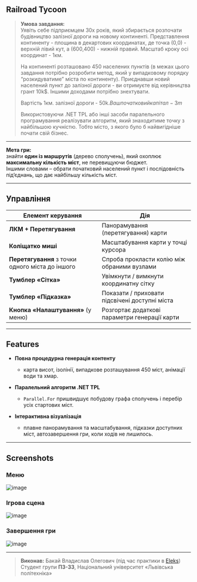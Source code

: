 ## Railroad Tycoon 

> **Умова завдання:**  
> Уявіть себе підприємцем 30х років, який збирається розпочати будівництво залізної дороги на 
> новому континенті. Представлення континенту - площина в декартових координатах, де точка (0,0) - 
> верхній лівий кут, а (600,400) - нижній правий. Масштаб кроку осі координат - 1км.
>  
> На континенті розташовано 450 населених пунктів (в межах цього завдання потрібно розробити 
> метод, який у випадковому порядку “розкидуватиме” міста по континенту). Приєднавши новий 
> населений пункт до залізної дороги - ви отримуєте від керівництва грант 10k$. Іншими доходами 
> потрібно знехтувати. 
>
> Вартість 1км. залізної дороги - 50k$. Ваш початковий капітал - 3m$ 
>
> Використовуючи .NET TPL або інші засоби паралельного програмування реалізувати алгоритм, який 
> знаходитиме точку з найбільшою кучністю. Тобто місто, з якого було б найвигідніше почати свій 
> бізнес.

---

**Мета гри:**  
знайти **один із маршрутів** (дерево сполучень), який охоплює **максимальну кількість міст**, не перевищуючи бюджет.  
Іншими словами – обрати початковий населений пункт і послідовність під’єднань, що дає найбільшу кількість міст.  

---

## Управління

| Елемент керування | Дія |
|-------------------|-----|
| **ЛКМ + Перетягування**      | Панорамування (перетягування) карти |
| **Коліщатко миші**  | Масштабування карти у точці курсора |
| **Перетягування** з точки одного міста до іншого | Спроба прокласти колію між обраними вузлами |
| **Тумблер «Сітка»** | Увімкнути / вимкнути координатну сітку |
| **Тумблер «Підказка»** | Показати / приховати підсвічені доступні міста |
| **Кнопка «Налаштування»** (у меню) | Розгортає додаткові параметри генерації карти |

---

## Features

* **Повна процедурна генерація контенту**  
  - карта висот, ізолінії, випадкове розташування 450 міст, анімації води та хмар.  

* **Паралельний алгоритм .NET TPL**  
  - `Parallel.For` пришвидшує побудову графа сполучень і перебір усіх стартових міст.

* **Інтерактивна візуалізація**  
  - плавне панорамування та масштабування, підказки доступних міст, автозавершення гри, коли ходів не лишилось.
  
---

## Screenshots

### Меню  
![image](https://github.com/user-attachments/assets/dc56fbbb-b630-44f3-a8c4-be4143456570)


### Ігрова сцена  
![image](https://github.com/user-attachments/assets/5bcc959e-1752-4658-a878-7efedc540200)

### Завершення гри
![image](https://github.com/user-attachments/assets/0ee5627a-9a33-477d-9773-1658384a54e6)


---

> **Виконав:** Бакай Владислав Олегович (під час практики в [Eleks](https://eleks.com))  
> Студент групи **ПЗ-33**, Національний університет «Львівська політехніка»

